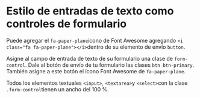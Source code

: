 
# Estilo de entradas de texto como controles de formulario

Puede agregar el `fa-paper-plane`ícono de Font Awesome agregando `<i class="fa fa-paper-plane"></i>`dentro de su elemento de envío `button`.

Asigne al campo de entrada de texto de su formulario una clase de `form-control`. Dale al botón de envío de tu formulario las clases `btn btn-primary`. También asigne a este botón el ícono Font Awesome de `fa-paper-plane`.

Todos los elementos textuales `<input>`, `<textarea>`y `<select>`con la clase `.form-control`tienen un ancho del 100 %.